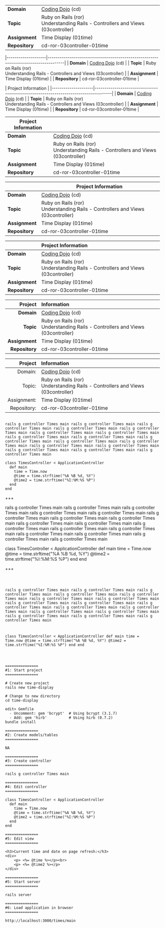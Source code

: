 |                    |                                                                                      |
|--------------------|--------------------------------------------------------------------------------------|
| <b>Domain</b>      | [Coding Dojo](http://codingdojo.com) (cd)                                            |
| <b>Topic</b>       | Ruby on Rails (ror) <br> Understanding Rails - Controllers and Views (03controller)  |
| <b>Assignment</b>  | Time Display (01time)                                                                |
| <b>Repository</b>  | cd-ror-03controller-01time                                                           |


|--------------------|--------------------------------------------------------------------------------------|
| <b>Domain</b>      | [Coding Dojo](http://codingdojo.com) (cd)                                            |
| <b>Topic</b>       | Ruby on Rails (ror) <br> Understanding Rails - Controllers and Views (03controller)  |
| <b>Assignment</b>  | Time Display (01time)                                                                |
| <b>Repository</b>  | cd-ror-03controller-01time                                                           |


| Project Information |
|---------------------|--------------------------------------------------------------------------------------|
| <b>Domain</b>       | [Coding Dojo](http://codingdojo.com) (cd)                                            |
| <b>Topic</b>        | Ruby on Rails (ror) <br> Understanding Rails - Controllers and Views (03controller)  |
| <b>Assignment</b>   | Time Display (01time)                                                                |
| <b>Repository</b>   | cd-ror-03controller-01time                                                           |


| Project Information |                                                                                      |
|---------------------|--------------------------------------------------------------------------------------|
| <b>Domain</b>       | [Coding Dojo](http://codingdojo.com) (cd)                                            |
| <b>Topic</b>        | Ruby on Rails (ror) <br> Understanding Rails - Controllers and Views (03controller)  |
| <b>Assignment</b>   | Time Display (01time)                                                                |
| <b>Repository</b>   | cd-ror-03controller-01time                                                           |


|                     | Project Information                                                                  |
|---------------------|--------------------------------------------------------------------------------------|
| <b>Domain</b>       | [Coding Dojo](http://codingdojo.com) (cd)                                            |
| <b>Topic</b>        | Ruby on Rails (ror) <br> Understanding Rails - Controllers and Views (03controller)  |
| <b>Assignment</b>   | Time Display (01time)                                                                |
| <b>Repository</b>   | cd-ror-03controller-01time                                                           |


|                     | Project Information                                                                  |
|---------------------|:-------------------------------------------------------------------------------------|
| <b>Domain</b>       | [Coding Dojo](http://codingdojo.com) (cd)                                            |
| <b>Topic</b>        | Ruby on Rails (ror) <br> Understanding Rails - Controllers and Views (03controller)  |
| <b>Assignment</b>   | Time Display (01time)                                                                |
| <b>Repository</b>   | cd-ror-03controller-01time                                                           |


|             Project | Information                                                                         |
|--------------------:|:-------------------------------------------------------------------------------------|
| <b>Domain</b>       | [Coding Dojo](http://codingdojo.com) (cd)                                            |
| <b>Topic</b>        | Ruby on Rails (ror) <br> Understanding Rails - Controllers and Views (03controller)  |
| <b>Assignment</b>   | Time Display (01time)                                                                |
| <b>Repository</b>   | cd-ror-03controller-01time                                                           |
 
|     Project | Information                                                                          |
|------------:|:-------------------------------------------------------------------------------------|
| Domain:     | [Coding Dojo](http://codingdojo.com) (cd)                                            |
| Topic:      | Ruby on Rails (ror) <br> Understanding Rails - Controllers and Views (03controller)  |
| Assignment: | Time Display (01time)                                                                |
| Repository: | cd-ror-03controller-01time                                                           |


~~~

rails g controller Times main rails g controller Times main rails g controller Times main rails g controller Times main rails g controller Times main rails g controller Times main rails g controller Times main rails g controller Times main rails g controller Times main rails g controller Times main rails g controller Times main rails g controller Times main rails g controller Times main rails g controller Times main rails g controller Times main rails g controller Times main rails g controller Times main 

class TimesController < ApplicationController
  def main
    time = Time.now
    @time = time.strftime("%A %B %d, %Y")
    @time2 = time.strftime("%I:%M:%S %P")
  end
end

~~~

+++

rails g controller Times main rails g controller Times main rails g controller Times main rails g controller Times main rails g controller Times main rails g controller Times main rails g controller Times main rails g controller Times main rails g controller Times main rails g controller Times main rails g controller Times main rails g controller Times main rails g controller Times main rails g controller Times main rails g controller Times main rails g controller Times main rails g controller Times main 

class TimesController < ApplicationController
  def main
    time = Time.now
    @time = time.strftime("%A %B %d, %Y")
    @time2 = time.strftime("%I:%M:%S %P")
  end
end

+++

<code>

rails g controller Times main rails g controller Times main rails g controller Times main rails g controller Times main rails g controller Times main rails g controller Times main rails g controller Times main rails g controller Times main rails g controller Times main rails g controller Times main rails g controller Times main rails g controller Times main rails g controller Times main rails g controller Times main rails g controller Times main rails g controller Times main rails g controller Times main 

class TimesController < ApplicationController
  def main
    time = Time.now
    @time = time.strftime("%A %B %d, %Y")
    @time2 = time.strftime("%I:%M:%S %P")
  end
end

</code>

~~~

===============
#1: Start project
===============

# Create new project
rails new time-display

# Change to new directory
cd time-display

edit> Gemfile
  - Uncomment: gem 'bcrypt'  # Using bcrypt (3.1.7)
  - Add: gem 'hirb'          # Using hirb (0.7.2)
bundle install

===============
#2: Create models/tables
===============

NA

===============
#3: Create controller
===============

rails g controller Times main 

===============
#4: Edit controller 
===============

class TimesController < ApplicationController
  def main
    time = Time.now
    @time = time.strftime("%A %B %d, %Y")
    @time2 = time.strftime("%I:%M:%S %P")
  end
end

===============
#5: Edit view
===============

<h3>Current time and date on page refresh:</h3>
<div>
    <p> <%= @time %></p><br>
    <p> <%= @time2 %></p>
</div>

===============
#5: Start server 
===============

rails server

===============
#6: Load application in browser
===============

http://localhost:3000/times/main

~~~
